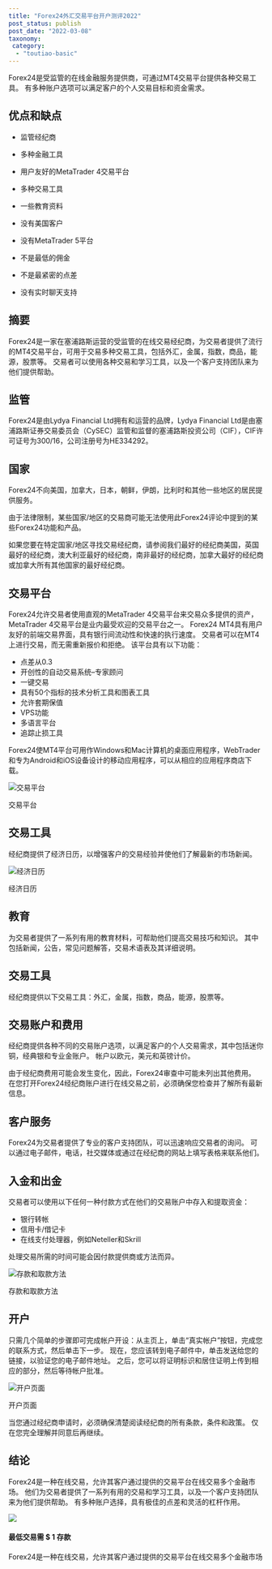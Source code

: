```yaml
---
title: "Forex24外汇交易平台开户测评2022"
post_status: publish
post_date: "2022-03-08"
taxonomy:
 category: 
  - "toutiao-basic"
---
```


Forex24是受监管的在线金融服务提供商，可通过MT4交易平台提供各种交易工具。 有多种账户选项可以满足客户的个人交易目标和资金需求。

## 优点和缺点

- 监管经纪商
    
- 多种金融工具
    
- 用户友好的MetaTrader 4交易平台
    
- 多种交易工具
    
- 一些教育资料
    
- 没有美国客户
    
- 没有MetaTrader 5平台
    
- 不是最低的佣金
    
- 不是最紧密的点差
    
- 没有实时聊天支持
    

## 摘要

Forex24是一家在塞浦路斯运营的受监管的在线交易经纪商，为交易者提供了流行的MT4交易平台，可用于交易多种交易工具，包括外汇，金属，指数，商品，能源，股票等。 交易者可以使用各种交易和学习工具，以及一个客户支持团队来为他们提供帮助。

## 监管

Forex24是由Lydya Financial Ltd拥有和运营的品牌，Lydya Financial Ltd是由塞浦路斯证券交易委员会（CySEC）监管和监督的塞浦路斯投资公司（CIF），CIF许可证号为300/16，公司注册号为HE334292。

## 国家

Forex24不向美国，加拿大，日本，朝鲜，伊朗，比利时和其他一些地区的居民提供服务。

由于法律限制，某些国家/地区的交易商可能无法使用此Forex24评论中提到的某些Forex24功能和产品。

如果您要在特定国家/地区寻找交易经纪商，请参阅我们最好的经纪商美国，英国最好的经纪商，澳大利亚最好的经纪商，南非最好的经纪商，加拿大最好的经纪商或加拿大所有其他国家的最好经纪商。

## 交易平台

Forex24允许交易者使用直观的MetaTrader 4交易平台来交易众多提供的资产，MetaTrader 4交易平台是业内最受欢迎的交易平台之一。 Forex24 MT4具有用户友好的前端交易界面，具有银行间流动性和快速的执行速度。 交易者可以在MT4上进行交易，而无需重新报价和拒绝。 该平台具有以下功能：

- 点差从0.3
- 开创性的自动交易系统–专家顾问
- 一键交易
- 具有50个指标的技术分析工具和图表工具
- 允许套期保值
- VPS功能
- 多语言平台
- 追踪止损工具

Forex24使MT4平台可用作Windows和Mac计算机的桌面应用程序，WebTrader和专为Android和iOS设备设计的移动应用程序，可以从相应的应用程序商店下载。

![交易平台](https://cdn.fendou.la/funstoutiao/2020/11/Forex24-Review-Trading-Platform-1024x316.png "交易平台")

交易平台

## 交易工具

经纪商提供了经济日历，以增强客户的交易经验并使他们了解最新的市场新闻。

![经济日历](https://cdn.fendou.la/funstoutiao/2020/11/Forex24-Review-Economic-Calendar-1024x501.png "经济日历")

经济日历

## 教育

为交易者提供了一系列有用的教育材料，可帮助他们提高交易技巧和知识。 其中包括新闻，公告，常见问题解答，交易术语表及其详细说明。

## 交易工具

经纪商提供以下交易工具：外汇，金属，指数，商品，能源，股票等。

## 交易账户和费用

经纪商提供各种不同的交易账户选项，以满足客户的个人交易需求，其中包括迷你铜，经典银和专业金账户。 帐户以欧元，美元和英镑计价。

由于经纪商费用可能会发生变化，因此，Forex24审查中可能未列出其他费用。 在您打开Forex24经纪商账户进行在线交易之前，必须确保您检查并了解所有最新信息。

## 客户服务

Forex24为交易者提供了专业的客户支持团队，可以迅速响应交易者的询问。 可以通过电子邮件，电话，社交媒体或通过在经纪商的网站上填写表格来联系他们。

## 入金和出金

交易者可以使用以下任何一种付款方式在他们的交易账户中存入和提取资金：

- 银行转帐
- 信用卡/借记卡
- 在线支付处理器，例如Neteller和Skrill

处理交易所需的时间可能会因付款提供商或方法而异。

![存款和取款方法](https://cdn.fendou.la/funstoutiao/2020/11/Forex24-Review-Deposit-and-Withdrawal-Methods-.jpg "存款和取款方法")

存款和取款方法

## 开户

只需几个简单的步骤即可完成帐户开设：从主页上，单击“真实帐户”按钮，完成您的联系方式，然后单击下一步。 现在，您应该转到电子邮件中，单击发送给您的链接，以验证您的电子邮件地址。 之后，您可以将证明标识和居住证明上传到相应的部分，然后等待帐户批准。

![开户页面](https://cdn.fendou.la/funstoutiao/2020/11/Forex24-Review-Account-Opening-Page.jpg "开户页面")

开户页面

当您通过经纪商申请时，必须确保清楚阅读经纪商的所有条款，条件和政策。 仅在您完全理解并同意后再继续。

## 结论

Forex24是一种在线交易，允许其客户通过提供的交易平台在线交易多个金融市场。 他们为交易者提供了一系列有用的交易和学习工具，以及一个客户支持团队来为他们提供帮助。 有多种账户选择，具有极佳的点差和灵活的杠杆作用。

![](https://cdn.fendou.la/funstoutiao/2020/11/Forex24-Logo.png)

#### 最低交易需 $ 1 存款

Forex24是一种在线交易，允许其客户通过提供的交易平台在线交易多个金融市场

